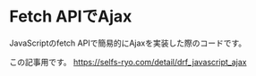 #  Fetch APIでAjax

JavaScriptのfetch APIで簡易的にAjaxを実装した際のコードです。

この記事用です。
https://selfs-ryo.com/detail/drf_javascript_ajax
